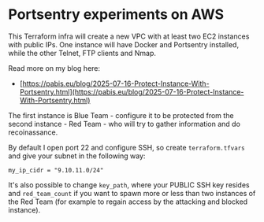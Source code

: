 Portsentry experiments on AWS
================

This Terraform infra will create a new VPC with at least two EC2 instances with
public IPs. One instance will have Docker and Portsentry installed, while the
other Telnet, FTP clients and Nmap.

Read more on my blog here:

- [https://pabis.eu/blog/2025-07-16-Protect-Instance-With-Portsentry.html](https://pabis.eu/blog/2025-07-16-Protect-Instance-With-Portsentry.html)

The first instance is Blue Team - configure it to be protected from the second
instance - Red Team - who will try to gather information and do recoinassance.

By default I open port 22 and configure SSH, so create `terraform.tfvars` and
give your subnet in the following way:

```hcl
my_ip_cidr = "9.10.11.0/24"
```

It's also possible to change `key_path`, where your PUBLIC SSH key resides and
`red_team_count` if you want to spawn more or less than two instances of the Red
Team (for example to regain access by the attacking and blocked instance).